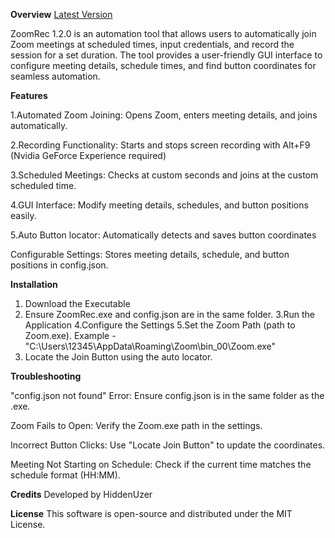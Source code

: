 **Overview**
[Latest Version](https://github.com/HiddenUzer/ZoomRec/releases/tag/bot)

ZoomRec 1.2.0 is an automation tool that allows users to automatically join Zoom meetings at scheduled times, input credentials, and record the session for a set duration. The tool provides a user-friendly GUI interface to configure meeting details, schedule times, and find button coordinates for seamless automation.

**Features**

1.Automated Zoom Joining: Opens Zoom, enters meeting details, and joins automatically.

2.Recording Functionality: Starts and stops screen recording with Alt+F9 (Nvidia GeForce Experience required)

3.Scheduled Meetings: Checks at custom seconds and joins at the custom scheduled time.

4.GUI Interface: Modify meeting details, schedules, and button positions easily.

5.Auto Button locator: Automatically detects and saves button coordinates

Configurable Settings: Stores meeting details, schedule, and button positions in config.json.

**Installation**

1. Download the Executable
2. Ensure ZoomRec.exe and config.json are in the same folder.
3.Run the Application
4.Configure the Settings
5.Set the Zoom Path (path to Zoom.exe). Example - "C:\\Users\\12345\\AppData\\Roaming\\Zoom\\bin_00\\Zoom.exe"
6. Locate the Join Button using the auto locator. 

**Troubleshooting**

"config.json not found" Error: Ensure config.json is in the same folder as the .exe.

Zoom Fails to Open: Verify the Zoom.exe path in the settings.

Incorrect Button Clicks: Use "Locate Join Button" to update the coordinates.

Meeting Not Starting on Schedule: Check if the current time matches the schedule format (HH:MM).

**Credits**
Developed by HiddenUzer 

**License**
This software is open-source and distributed under the MIT License.

